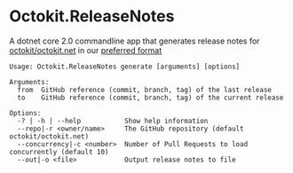 # Octokit.ReleaseNotes

A dotnet core 2.0 commandline app that generates release notes for [octokit/octokit.net](https://github.com/octokit/octokit.net) in our [preferred format](https://github.com/octokit/octokit.net/releases)

```
Usage: Octokit.ReleaseNotes generate [arguments] [options]

Arguments:
  from  GitHub reference (commit, branch, tag) of the last release
  to    GitHub reference (commit, branch, tag) of the current release

Options:
  -? | -h | --help           Show help information
  --repo|-r <owner/name>     The GitHub repository (default octokit/octokit.net)
  --concurrency|-c <number>  Number of Pull Requests to load concurrently (default 10)
  --out|-o <file>            Output release notes to file
```